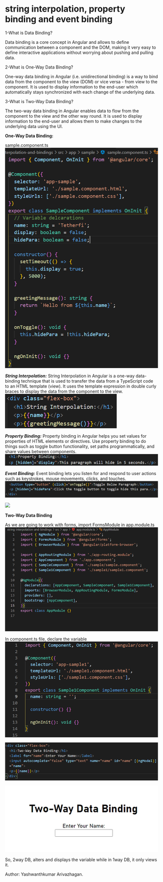 # string interpolation, property binding and event binding

1-What is Data Binding?

Data binding is a core concept in Angular and allows to define communication between a component and the DOM, making it very easy to define interactive applications without worrying about pushing and pulling data.

2-What is One-Way Data Binding?

One-way data binding in Angular (i.e. unidirectional binding) is a way to bind data from the component to the view (DOM) or vice versa - from view to the component. It is used to display information to the end-user which automatically stays synchronized with each change of the underlying data.

3-What is Two-Way Data Binding?

The two-way data binding in Angular enables data to flow from the component to the view and the other way round. It is used to display information to the end-user and allows them to make changes to the underlying data using the UI.

**One-Way Data Binding:**

sample.component.ts
![](Screenshots/component.ts.png)

***String Interpolation:***
String Interpolation in Angular is a one-way data-binding technique that is used to transfer the data from a TypeScript code to an HTML template (view). It uses the template expression in double curly braces to display the data from the component to the view.
![](Screenshots/strint.png)

***Property Binding:***
Property binding in Angular helps you set values for properties of HTML elements or directives. Use property binding to do things such as toggle button functionality, set paths programmatically, and share values between components.
![](Screenshots/propbin.png)

***Event Binding:***
Event binding lets you listen for and respond to user actions such as keystrokes, mouse movements, clicks, and touches.
![](Screenshots/eventbin.png)

![](Screenshots/websitegif.gif)

**Two-Way Data Binding**

As we are going to work with forms, import FormsModule in app.module.ts
![](Screenshots/img1.png)

In component.ts file, declare the variable
![](Screenshots/img2.png)

![](Screenshots/img3.png)

![](Screenshots/website2gif.gif)

So, 2way DB, alters and displays the variable while in 1way DB, it only views it.

Author: Yashwanthkumar Arivazhagan.